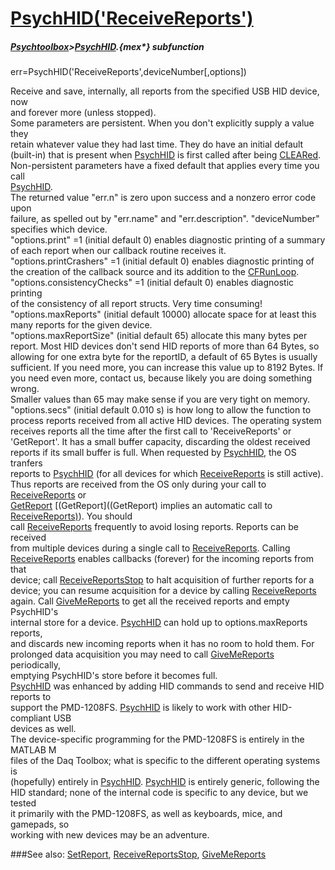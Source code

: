 # [PsychHID('ReceiveReports')](PsychHID-ReceiveReports) 
##### [Psychtoolbox](Psychtoolbox)>[PsychHID](PsychHID).{mex*} subfunction

err=PsychHID('ReceiveReports',deviceNumber[,options])

Receive and save, internally, all reports from the specified USB HID device, now  
and forever more (unless stopped).  
Some parameters are persistent. When you don't explicitly supply a value they  
retain whatever value they had last time. They do have an initial default  
(built-in) that is present when [PsychHID](PsychHID) is first called after being [CLEARed](CLEARed).  
Non-persistent parameters have a fixed default that applies every time you call  
[PsychHID](PsychHID).  
The returned value "err.n" is zero upon success and a nonzero error code upon  
failure, as spelled out by "err.name" and "err.description". "deviceNumber"  
specifies which device.  
"options.print" =1 (initial default 0) enables diagnostic printing of a summary  
of each report when our callback routine receives it.  
"options.printCrashers" =1 (initial default 0) enables diagnostic printing of  
the creation of the callback source and its addition to the [CFRunLoop](CFRunLoop).  
"options.consistencyChecks" =1 (initial default 0) enables diagnostic printing  
of the consistency of all report structs. Very time consuming!  
"options.maxReports" (initial default 10000) allocate space for at least this  
many reports for the given device.  
"options.maxReportSize" (initial default 65) allocate this many bytes per  
report. Most HID devices don't send HID reports of more than 64 Bytes, so  
allowing for one extra byte for the reportID, a default of 65 Bytes is usually  
sufficient. If you need more, you can increase this value up to 8192 Bytes. If  
you need even more, contact us, because likely you are doing something wrong.  
Smaller values than 65 may make sense if you are very tight on memory.  
"options.secs" (initial default 0.010 s) is how long to allow the function to  
process reports received from all active HID devices. The operating system  
receives reports all the time after the first call to 'ReceiveReports' or  
'GetReport'. It has a small buffer capacity, discarding the oldest received  
reports if its small buffer is full. When requested by [PsychHID](PsychHID), the OS tranfers  
reports to [PsychHID](PsychHID) (for all devices for which [ReceiveReports](ReceiveReports) is still active).  
Thus reports are received from the OS only during your call to [ReceiveReports](ReceiveReports) or  
[GetReport](GetReport) [(GetReport]((GetReport) implies an automatic call to [ReceiveReports)](ReceiveReports)). You should  
call [ReceiveReports](ReceiveReports) frequently to avoid losing reports. Reports can be received  
from multiple devices during a single call to [ReceiveReports](ReceiveReports). Calling  
[ReceiveReports](ReceiveReports) enables callbacks (forever) for the incoming reports from that  
device; call [ReceiveReportsStop](ReceiveReportsStop) to halt acquisition of further reports for a  
device;  you can resume acquisition for a device by calling [ReceiveReports](ReceiveReports)  
again. Call [GiveMeReports](GiveMeReports) to get all the received reports and empty PsychHID's  
internal store for a device. [PsychHID](PsychHID) can hold up to options.maxReports reports,  
and discards new incoming reports when it has no room to hold them. For  
prolonged data acquisition you may need to call [GiveMeReports](GiveMeReports) periodically,  
emptying PsychHID's store before it becomes full.  
[PsychHID](PsychHID) was enhanced by adding HID commands to send and receive HID reports to  
support the PMD-1208FS. [PsychHID](PsychHID) is likely to work with other HID-compliant USB  
devices as well.  
The device-specific programming for the PMD-1208FS is entirely in the MATLAB M  
files of the Daq Toolbox; what is specific to the different operating systems is  
(hopefully) entirely in [PsychHID](PsychHID). [PsychHID](PsychHID) is entirely generic, following the  
HID standard; none of the internal code is specific to any device, but we tested  
it primarily with the PMD-1208FS, as well as keyboards, mice, and gamepads, so  
working with new devices may be an adventure.   


###See also:
[SetReport](PsychHID-SetReport), [ReceiveReportsStop](PsychHID-ReceiveReportsStop), [GiveMeReports](PsychHID-GiveMeReports)

